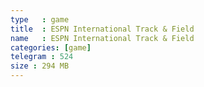 ```yaml
---
type   : game
title  : ESPN International Track & Field
name   : ESPN International Track & Field
categories: [game]
telegram : 524
size : 294 MB
---
```



